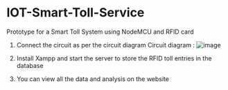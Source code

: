 # IOT-Smart-Toll-Service
Prototype for a Smart Toll System using NodeMCU and RFID card

1. Connect the circuit as per the circuit diagram
   Circuit diagram :
 ![image](https://user-images.githubusercontent.com/104484935/197332077-7c6ca20f-b4c8-48dd-b5cc-3bf1fd73a9f6.png)
 
 2. Install Xampp and start the server to store the RFID toll entries in the database 
 3. You can view all the data and analysis on the website
 
 
 


